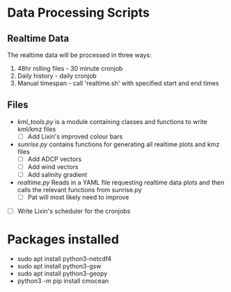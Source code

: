 # Data Processing Scripts

## Realtime Data

The realtime data will be processed in three ways:
1. 48hr rolling files - 30 minute cronjob
2. Daily history - daily cronjob
3. Manual timespan - call 'realtime.sh' with specified start and end times

## Files
* *kml_tools.py* is a module containing classes and functions to write kml/kmz files
  - [ ] Add Lixin's improved colour bars
* *sunrise.py* contains functions for generating all realtime plots and kmz files
  - [ ] Add ADCP vectors
  - [ ] Add wind vectors
  - [ ] Add salinity gradient
* *realtime.py* Reads in a YAML file requesting realtime data plots and then calls the relevant functions from sunrise.py
  - [ ] Pat will most likely need to improve
* [ ] Write Lixin's scheduler for the cronjobs

# Packages installed
  - sudo apt install python3-netcdf4
  - sudo apt install python3-gsw
  - sudo apt install python3-geopy
  - python3 -m pip install cmocean
